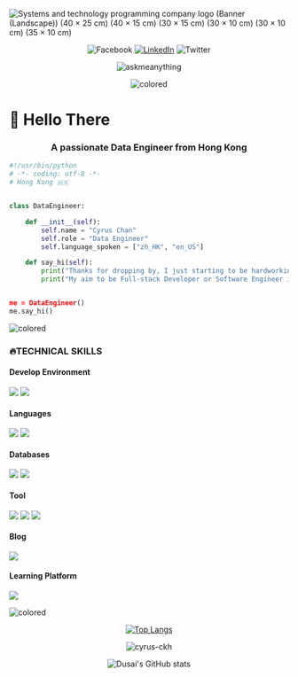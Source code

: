 ![Systems and technology programming company logo (Banner (Landscape)) (40 × 25 cm) (40 × 15 cm) (30 × 15 cm) (30 × 10 cm) (30 × 10 cm) (35 × 10 cm)](https://user-images.githubusercontent.com/66346716/197395783-0fc214e2-99b8-477a-98af-e4068bcd5efb.gif)

<div align="center">

![Facebook](https://img.shields.io/badge/Facebook-1877F2?style=for-the-badge&logo=facebook&logoColor=white)
[![LinkedIn](https://img.shields.io/badge/LinkedIn-0077B5?style=for-the-badge&logo=linkedin&logoColor=white)](https://www.linkedin.com/in/cyrusckh)
![Twitter](https://img.shields.io/badge/Twitter-1DA1F2?style=for-the-badge&logo=twitter&logoColor=white)

    
![askmeanything](https://img.shields.io/badge/Ask%20me-anything-1abc9c.svg)

![colored](https://user-images.githubusercontent.com/66346716/197402661-b8ab7187-07c1-4054-a32e-f3cb74515954.png)


</div>

<h1> 👋 Hello There </h1> 
<h3 align="center">A passionate Data Engineer from Hong Kong</h3>

```python
#!/usr/bin/python
# -*- coding: utf-8 -*-
# Hong Kong 🇭🇰 


class DataEngineer:

    def __init__(self):
        self.name = "Cyrus Chan"
        self.role = "Data Engineer"
        self.language_spoken = ["zh_HK", "en_US"]

    def say_hi(self):
        print("Thanks for dropping by, I just starting to be hardworking coder🧑🏻‍💻.")
        print("My aim to be Full-stack Developer or Software Engineer in the future;D)


me = DataEngineer()
me.say_hi()
```

![colored](https://user-images.githubusercontent.com/66346716/197402744-33905bb5-9413-4f78-b32d-210466b3afb3.png)

<h3 align="left">🔥TECHNICAL SKILLS</h3>
<h4>Develop Environment</h4>

![](https://img.shields.io/badge/mac%20os-000000?style=for-the-badge&logo=apple&logoColor=white)
![](https://img.shields.io/badge/Windows-0078D6?style=for-the-badge&logo=windows&logoColor=white)

<h4>Languages</h4>

![](https://img.shields.io/badge/Python-14354C?style=for-the-badge&logo=python&logoColor=white)
![](https://img.shields.io/badge/HTML5-E34F26?style=for-the-badge&logo=html5&logoColor=white)

<h4>Databases</h4>

![](https://img.shields.io/badge/MySQL-005C84?style=for-the-badge&logo=mysql&logoColor=white)
![](https://img.shields.io/badge/PostgreSQL-316192?style=for-the-badge&logo=postgresql&logoColor=white)
![]()

<h4>Tool</h4>

![](https://img.shields.io/badge/Microsoft_Azure-0089D6?style=for-the-badge&logo=microsoft-azure&logoColor=white)
![](https://img.shields.io/badge/Airflow-017CEE?style=for-the-badge&logo=Apache%20Airflow&logoColor=white)
![](https://img.shields.io/badge/Microsoft_Office-D83B01?style=for-the-badge&logo=microsoft-office&logoColor=white)


<h4>Blog</h4>

[![](https://img.shields.io/badge/Wix-000?style=for-the-badge&logo=wix&logoColor=white)](https://kah0sj.wixsite.com/my-site)

<h4>Learning Platform</h4>

[![](https://img.shields.io/badge/Datacamp-05192D?style=for-the-badge&logo=datacamp&logoColor=65FF8F)](https://www.datacamp.com)

![colored](https://user-images.githubusercontent.com/66346716/197402651-3f52cfbc-3345-46cc-907d-c7ed406dc83d.png)

<div align="center">

[![Top Langs](https://github-readme-stats.vercel.app/api/top-langs/?username=Cyrus-CKH&layout=compact)](https://github.com/Cyrus-CKH/github-readme-stats)

<p><img align="center" src="https://github-readme-streak-stats.herokuapp.com/?user=cyrus-ckh&" alt="cyrus-ckh" /></p>

![Dusai's GitHub stats](https://github-readme-stats.vercel.app/api?username=Cyrus-CKH)

</div>

